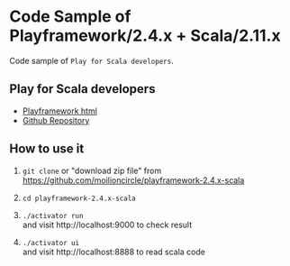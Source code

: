 # Code Sample of Playframework/2.4.x + Scala/2.11.x

Code sample of `Play for Scala developers`.

## Play for Scala developers

 * [Playframework html](https://playframework.com/documentation/2.4.x/ScalaHome)
 * [Github Repository](https://github.com/playframework/playframework/tree/2.4.x/documentation/manual/working/scalaGuide)
 
## How to use it

1. `git clone` or "download zip file" from   
https://github.com/moilioncircle/playframework-2.4.x-scala

2. `cd playframework-2.4.x-scala`

3. `./activator run`  
   and visit http://localhost:9000 to check result

4. `./activator ui`  
   and visit http://localhost:8888 to read scala code
